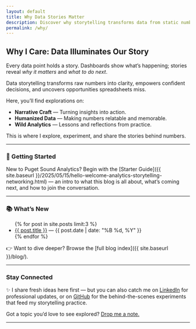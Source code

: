 ```yaml
---
layout: default
title: Why Data Stories Matter
description: Discover why storytelling transforms data from static numbers into narratives that drive clarity and confident decisions.
permalink: /why/
---
```


## Why I Care: Data Illuminates Our Story

Every data point holds a story. Dashboards show what’s happening; stories reveal *why it matters* and *what to do next*.  

Data storytelling transforms raw numbers into clarity, empowers confident decisions, and uncovers opportunities spreadsheets miss.  

Here, you’ll find explorations on:  
- **Narrative Craft** — Turning insights into action.  
- **Humanized Data** — Making numbers relatable and memorable.  
- **Wild Analytics** — Lessons and reflections from practice.  

This is where I explore, experiment, and share the stories behind numbers.

---

### 📌 Getting Started  
New to Puget Sound Analytics? Begin with the [Starter Guide]({{ site.baseurl }}/2025/05/15/hello-welcome-analytics-storytelling-networking.html) — an intro to what this blog is all about, what’s coming next, and how to join the conversation.  

---

### 📚 What’s New
<ul>
  {% for post in site.posts limit:3 %}
    <li><a href="{{ post.url }}">{{ post.title }}</a> — {{ post.date | date: "%B %d, %Y" }}</li>
  {% endfor %}
</ul>

👉 Want to dive deeper? Browse the [full blog index]({{ site.baseurl }}/blog/).  

---

### Stay Connected  

✨ I share fresh ideas here first — but you can also catch me on [LinkedIn](https://www.linkedin.com/in/jennchin/) for professional updates, or on [GitHub](https://github.com/SheHasMoxie) for the behind-the-scenes experiments that feed my storytelling practice.  

Got a topic you’d love to see explored? [Drop me a note.](mailto:jchin+blogideas@pugetsoundanalytics.com)  

---
